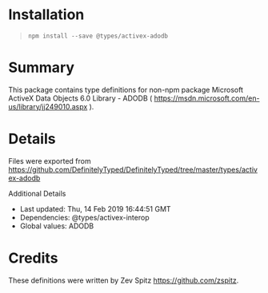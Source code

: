 # Installation
> `npm install --save @types/activex-adodb`

# Summary
This package contains type definitions for non-npm package Microsoft ActiveX Data Objects 6.0 Library - ADODB ( https://msdn.microsoft.com/en-us/library/jj249010.aspx ).

# Details
Files were exported from https://github.com/DefinitelyTyped/DefinitelyTyped/tree/master/types/activex-adodb

Additional Details
 * Last updated: Thu, 14 Feb 2019 16:44:51 GMT
 * Dependencies: @types/activex-interop
 * Global values: ADODB

# Credits
These definitions were written by Zev Spitz <https://github.com/zspitz>.
